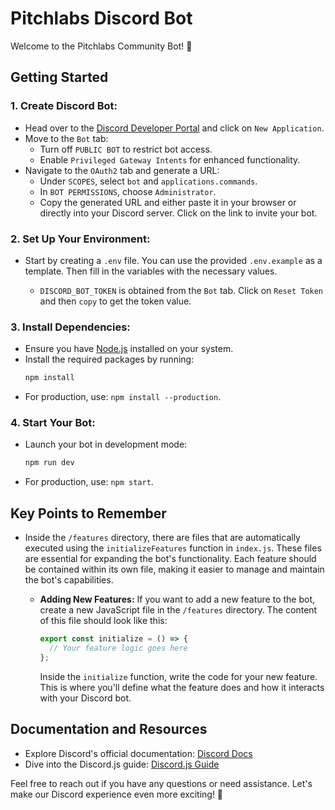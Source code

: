 # Pitchlabs Discord Bot

Welcome to the Pitchlabs Community Bot! 🚀

## Getting Started

### 1. **Create Discord Bot:**

- Head over to the [Discord Developer Portal](https://discord.com/developers/applications) and click on `New Application`.
- Move to the `Bot` tab:
  - Turn off `PUBLIC BOT` to restrict bot access.
  - Enable `Privileged Gateway Intents` for enhanced functionality.
- Navigate to the `OAuth2` tab and generate a URL:
  - Under `SCOPES`, select `bot` and `applications.commands`.
  - In `BOT PERMISSIONS`, choose `Administrator`.
  - Copy the generated URL and either paste it in your browser or directly into your Discord server. Click on the link to invite your bot.

### 2. **Set Up Your Environment:**

- Start by creating a `.env` file. You can use the provided `.env.example` as a template. Then fill in the variables with the necessary values.

  - `DISCORD_BOT_TOKEN` is obtained from the `Bot` tab. Click on `Reset Token` and then `copy` to get the token value.

### 3. **Install Dependencies:**

- Ensure you have [Node.js](https://nodejs.org/en) installed on your system.
- Install the required packages by running:
  ```bash
  npm install
  ```
- For production, use: `npm install --production`.

### 4. **Start Your Bot:**

- Launch your bot in development mode:
  ```bash
  npm run dev
  ```
- For production, use: `npm start`.

## Key Points to Remember

- Inside the `/features` directory, there are files that are automatically executed using the `initializeFeatures` function in `index.js`.
  These files are essential for expanding the bot's functionality. Each feature should be contained within its own file, making it easier to manage and maintain the bot's capabilities.

  - **Adding New Features:**
    If you want to add a new feature to the bot, create a new JavaScript file in the `/features` directory. The content of this file should look like this:

    ```javascript
    export const initialize = () => {
      // Your feature logic goes here
    };
    ```

    Inside the `initialize` function, write the code for your new feature. This is where you'll define what the feature does and how it interacts with your Discord bot.

## Documentation and Resources

- Explore Discord's official documentation: [Discord Docs](https://discord.com/developers/docs/intro)
- Dive into the Discord.js guide: [Discord.js Guide](https://discordjs.guide/#before-you-begin)

Feel free to reach out if you have any questions or need assistance. Let's make our Discord experience even more exciting! 🎉
